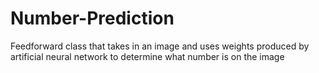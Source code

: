# Number-Prediction
 Feedforward class that takes in an image and uses weights produced by artificial neural network to determine what number is on the image
